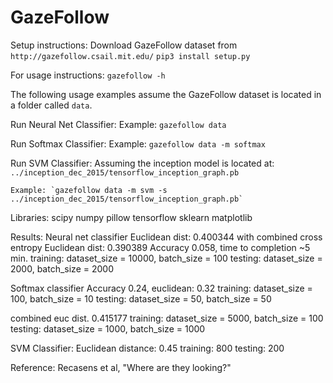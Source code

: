 # GazeFollow

Setup instructions:
    Download GazeFollow dataset from `http://gazefollow.csail.mit.edu/`
    `pip3 install setup.py`

For usage instructions:
    `gazefollow -h`

The following usage examples assume the GazeFollow dataset is located in a folder called `data`.

Run Neural Net Classifier:
    Example: `gazefollow data`

Run Softmax Classifier:
    Example: `gazefollow data -m softmax`

Run SVM Classifier:
    Assuming the inception model is located at: 
        `../inception_dec_2015/tensorflow_inception_graph.pb`
        
    Example: `gazefollow data -m svm -s ../inception_dec_2015/tensorflow_inception_graph.pb`

Libraries:
    scipy
    numpy
    pillow
    tensorflow
    sklearn
    matplotlib

Results:
Neural net classifier
Euclidean dist: 0.400344 with combined cross entropy
Euclidean dist: 0.390389
Accuracy 0.058, time to completion ~5 min.
training: dataset_size = 10000, batch_size = 100
testing: dataset_size = 2000, batch_size = 2000

Softmax classifier 
Accuracy 0.24, euclidean: 0.32
training: dataset_size = 100, batch_size = 10
testing: dataset_size = 50, batch_size = 50

combined euc dist. 0.415177
training: dataset_size = 5000, batch_size = 100
testing: dataset_size = 1000, batch_size = 1000

SVM Classifier:
Euclidean distance: 0.45
training: 800
testing: 200

Reference:
Recasens et al, "Where are they looking?"